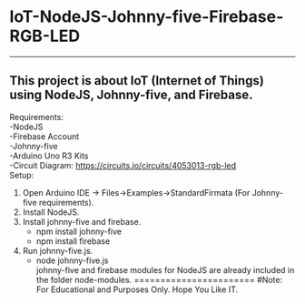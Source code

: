 # IoT-NodeJS-Johnny-five-Firebase-RGB-LED
--------------
This project is about IoT (Internet of Things) using NodeJS, Johnny-five, and Firebase.
--------------
Requirements: <br>
  -NodeJS <br>
  -Firebase Account <br>
  -Johnny-five <br>
  -Arduino Uno R3 Kits <br>
  -Circuit Diagram: https://circuits.io/circuits/4053013-rgb-led <br>
Setup:
  1. Open Arduino IDE -> Files->Examples->StandardFirmata (For Johnny-five requirements).
  2. Install NodeJS.
  3. Install johnny-five and firebase.
      - npm install johnny-five
      - npm install firebase
  4. Run johnny-five.js.
      - node johnny-five.js <br>
johnny-five and firebase modules for NodeJS are already included in the folder node-modules.
=======================
#Note: For Educational and Purposes Only.
Hope You Like IT.
